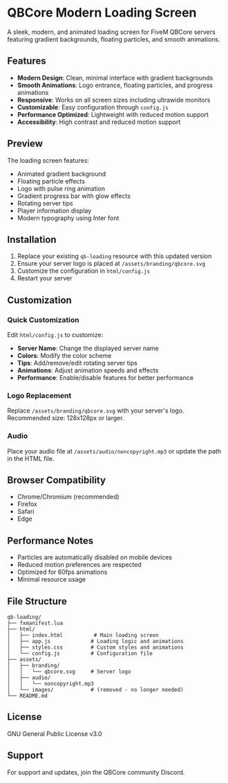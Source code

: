 # QBCore Modern Loading Screen

A sleek, modern, and animated loading screen for FiveM QBCore servers featuring gradient backgrounds, floating particles, and smooth animations.

## Features

- **Modern Design**: Clean, minimal interface with gradient backgrounds
- **Smooth Animations**: Logo entrance, floating particles, and progress animations
- **Responsive**: Works on all screen sizes including ultrawide monitors
- **Customizable**: Easy configuration through `config.js`
- **Performance Optimized**: Lightweight with reduced motion support
- **Accessibility**: High contrast and reduced motion support

## Preview

The loading screen features:
- Animated gradient background
- Floating particle effects
- Logo with pulse ring animation
- Gradient progress bar with glow effects
- Rotating server tips
- Player information display
- Modern typography using Inter font

## Installation

1. Replace your existing `qb-loading` resource with this updated version
2. Ensure your server logo is placed at `/assets/branding/qbcore.svg`
3. Customize the configuration in `html/config.js`
4. Restart your server

## Customization

### Quick Customization

Edit `html/config.js` to customize:

- **Server Name**: Change the displayed server name
- **Colors**: Modify the color scheme
- **Tips**: Add/remove/edit rotating server tips
- **Animations**: Adjust animation speeds and effects
- **Performance**: Enable/disable features for better performance

### Logo Replacement

Replace `/assets/branding/qbcore.svg` with your server's logo. Recommended size: 128x128px or larger.

### Audio

Place your audio file at `/assets/audio/noncopyright.mp3` or update the path in the HTML file.

## Browser Compatibility

- Chrome/Chromium (recommended)
- Firefox
- Safari
- Edge

## Performance Notes

- Particles are automatically disabled on mobile devices
- Reduced motion preferences are respected
- Optimized for 60fps animations
- Minimal resource usage

## File Structure

```
qb-loading/
├── fxmanifest.lua
├── html/
│   ├── index.html          # Main loading screen
│   ├── app.js             # Loading logic and animations
│   ├── styles.css         # Custom styles and animations
│   └── config.js          # Configuration file
├── assets/
│   ├── branding/
│   │   └── qbcore.svg     # Server logo
│   ├── audio/
│   │   └── noncopyright.mp3
│   └── images/            # (removed - no longer needed)
└── README.md
```

## License

GNU General Public License v3.0

## Support

For support and updates, join the QBCore community Discord.